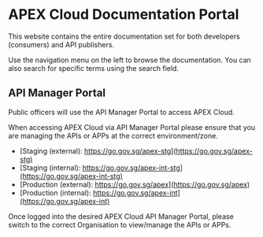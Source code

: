 # APEX Cloud Documentation Portal

This website contains the entire documentation set for both developers (consumers) and API publishers.

Use the navigation menu on the left to browse the documentation. You can also search for specific terms using the search field.


## API Manager Portal
Public officers will use the API Manager Portal to access APEX Cloud.

When accessing APEX Cloud via API Manager Portal please ensure that you are managing the APIs or APPs at the correct environment/zone.
- [Staging (external): https://go.gov.sg/apex-stg](https://go.gov.sg/apex-stg)
- [Staging (internal): https://go.gov.sg/apex-int-stg](https://go.gov.sg/apex-int-stg)
- [Production (external): https://go.gov.sg/apex](https://go.gov.sg/apex)
- [Production (internal): https://go.gov.sg/apex-int](https://go.gov.sg/apex-int)

Once logged into the desired APEX Cloud API Manager Portal, please switch to the correct Organisation to view/manage the APIs or APPs.

<!-- 
![Image](../image/docs-home-chng-org.png)
-->